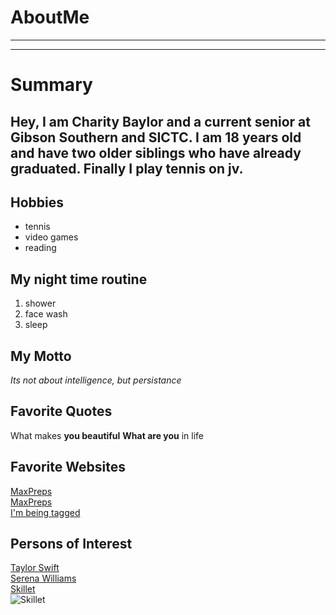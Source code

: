 # AboutMe
---
---
# Summary
[I have a new home]: https://redbirdrants.com/

## Hey, I am Charity Baylor and a current senior at Gibson Southern and SICTC. I am 18 years old and have two older siblings who have already graduated. Finally I play tennis on jv. 
[1]:https://www.taylorswift.com/
[2]:https://en.wikipedia.org/wiki/Serena_Williams
[3]:https://www.skillet.com/?frontpage=true
Hobbies
-
- tennis
- video games
- reading 

My night time routine 
-
1. shower
2. face wash
3. sleep

## My Motto

*Its not about intelligence, but persistance*

## Favorite Quotes

What makes **you beautiful**
<b>What are you</b> in life 

## Favorite Websites
[MaxPreps](https://www.maxpreps.com)
<br>[MaxPreps](https://www.maxpreps.com/ladytennis "Lady Titan Tennis")
<br>[I'm being tagged][I have a new home]

## Persons of Interest 
[Taylor Swift][1]<br>
[Serena Williams][2]<br>
[Skillet][3]<br>
![Skillet](https://github.com/cbaylor2004/AboutMe/blob/master/img/skillet.jpg)
